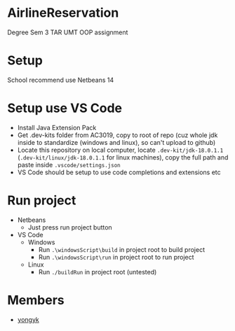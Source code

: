 # AirlineReservation
Degree Sem 3 TAR UMT OOP assignment

# Setup
School recommend use Netbeans 14

# Setup use VS Code
- Install Java Extension Pack
- Get .dev-kits folder from AC3019, copy to root of repo (cuz whole jdk inside to standardize (windows and linux), so can't upload to github)
- Locate this repository on local computer, locate `.dev-kit/jdk-18.0.1.1` (`.dev-kit/linux/jdk-18.0.1.1` for linux machines), copy the full path and paste inside `.vscode/settings.json`
- VS Code should be setup to use code completions and extensions etc

# Run project
- Netbeans
  - Just press run project button
- VS Code
  - Windows
    - Run `.\windowsScript\build` in project root to build project
    - Run `.\windowsScript\run` in project root to run project
  - Linux
    - Run `./buildRun` in project root (untested)

# Members
- [yongyk](https://github.com/yongyk)
